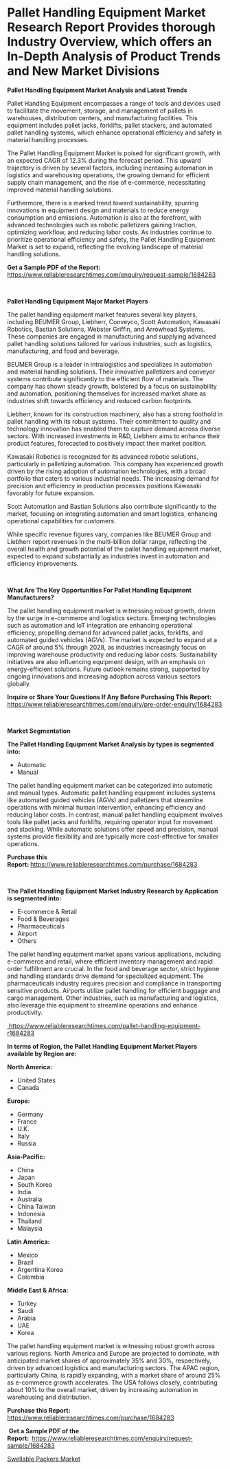 <p><h1>Pallet Handling Equipment Market Research Report Provides thorough Industry Overview, which offers an In-Depth Analysis of Product Trends and New Market Divisions</h1></p><p><strong>Pallet Handling Equipment Market Analysis and Latest Trends</strong></p>
<p><p>Pallet Handling Equipment encompasses a range of tools and devices used to facilitate the movement, storage, and management of pallets in warehouses, distribution centers, and manufacturing facilities. This equipment includes pallet jacks, forklifts, pallet stackers, and automated pallet handling systems, which enhance operational efficiency and safety in material handling processes.</p><p>The Pallet Handling Equipment Market is poised for significant growth, with an expected CAGR of 12.3% during the forecast period. This upward trajectory is driven by several factors, including increasing automation in logistics and warehousing operations, the growing demand for efficient supply chain management, and the rise of e-commerce, necessitating improved material handling solutions. </p><p>Furthermore, there is a marked trend toward sustainability, spurring innovations in equipment design and materials to reduce energy consumption and emissions. Automation is also at the forefront, with advanced technologies such as robotic palletizers gaining traction, optimizing workflow, and reducing labor costs. As industries continue to prioritize operational efficiency and safety, the Pallet Handling Equipment Market is set to expand, reflecting the evolving landscape of material handling solutions.</p></p>
<p><strong>Get a Sample PDF of the Report:&nbsp;</strong> <a href="https://www.reliableresearchtimes.com/enquiry/request-sample/1684283?utm_campaign=2334&utm_medium=2&utm_source=Github&utm_content=ia&utm_term=16022025&utm_id=pallet-handling-equipment">https://www.reliableresearchtimes.com/enquiry/request-sample/1684283</a></p>
<p>&nbsp;</p>
<p><strong>Pallet Handling Equipment Major Market Players</strong></p>
<p><p>The pallet handling equipment market features several key players, including BEUMER Group, Liebherr, Conveyco, Scott Automation, Kawasaki Robotics, Bastian Solutions, Webster Griffin, and Arrowhead Systems. These companies are engaged in manufacturing and supplying advanced pallet handling solutions tailored for various industries, such as logistics, manufacturing, and food and beverage.</p><p>BEUMER Group is a leader in intralogistics and specializes in automation and material handling solutions. Their innovative palletizers and conveyor systems contribute significantly to the efficient flow of materials. The company has shown steady growth, bolstered by a focus on sustainability and automation, positioning themselves for increased market share as industries shift towards efficiency and reduced carbon footprints.</p><p>Liebherr, known for its construction machinery, also has a strong foothold in pallet handling with its robust systems. Their commitment to quality and technology innovation has enabled them to capture demand across diverse sectors. With increased investments in R&D, Liebherr aims to enhance their product features, forecasted to positively impact their market position.</p><p>Kawasaki Robotics is recognized for its advanced robotic solutions, particularly in palletizing automation. This company has experienced growth driven by the rising adoption of automation technologies, with a broad portfolio that caters to various industrial needs. The increasing demand for precision and efficiency in production processes positions Kawasaki favorably for future expansion.</p><p>Scott Automation and Bastian Solutions also contribute significantly to the market, focusing on integrating automation and smart logistics, enhancing operational capabilities for customers. </p><p>While specific revenue figures vary, companies like BEUMER Group and Liebherr report revenues in the multi-billion dollar range, reflecting the overall health and growth potential of the pallet handling equipment market, expected to expand substantially as industries invest in automation and efficiency improvements.</p></p>
<p>&nbsp;</p>
<p><strong>What Are The Key Opportunities For Pallet Handling Equipment Manufacturers?</strong></p>
<p><p>The pallet handling equipment market is witnessing robust growth, driven by the surge in e-commerce and logistics sectors. Emerging technologies such as automation and IoT integration are enhancing operational efficiency, propelling demand for advanced pallet jacks, forklifts, and automated guided vehicles (AGVs). The market is expected to expand at a CAGR of around 5% through 2028, as industries increasingly focus on improving warehouse productivity and reducing labor costs. Sustainability initiatives are also influencing equipment design, with an emphasis on energy-efficient solutions. Future outlook remains strong, supported by ongoing innovations and increasing adoption across various sectors globally.</p></p>
<p><strong>Inquire or Share Your Questions If Any Before Purchasing This Report:</strong> <a href="https://www.reliableresearchtimes.com/enquiry/pre-order-enquiry/1684283?utm_campaign=2334&utm_medium=2&utm_source=Github&utm_content=ia&utm_term=16022025&utm_id=pallet-handling-equipment">https://www.reliableresearchtimes.com/enquiry/pre-order-enquiry/1684283</a></p>
<p>&nbsp;</p>
<p><strong>Market Segmentation</strong></p>
<p><strong>The Pallet Handling Equipment Market Analysis by types is segmented into:</strong></p>
<p><ul><li>Automatic</li><li>Manual</li></ul></p>
<p><p>The pallet handling equipment market can be categorized into automatic and manual types. Automatic pallet handling equipment includes systems like automated guided vehicles (AGVs) and palletizers that streamline operations with minimal human intervention, enhancing efficiency and reducing labor costs. In contrast, manual pallet handling equipment involves tools like pallet jacks and forklifts, requiring operator input for movement and stacking. While automatic solutions offer speed and precision, manual systems provide flexibility and are typically more cost-effective for smaller operations.</p></p>
<p><strong>Purchase this Report:&nbsp;</strong><a href="https://www.reliableresearchtimes.com/purchase/1684283?utm_campaign=2334&utm_medium=2&utm_source=Github&utm_content=ia&utm_term=16022025&utm_id=pallet-handling-equipment">https://www.reliableresearchtimes.com/purchase/1684283</a></p>
<p>&nbsp;</p>
<p><strong>The Pallet Handling Equipment Market Industry Research by Application is segmented into:</strong></p>
<p><ul><li>E-commerce & Retail</li><li>Food & Beverages</li><li>Pharmaceuticals</li><li>Airport</li><li>Others</li></ul></p>
<p><p>The pallet handling equipment market spans various applications, including e-commerce and retail, where efficient inventory management and rapid order fulfillment are crucial. In the food and beverage sector, strict hygiene and handling standards drive demand for specialized equipment. The pharmaceuticals industry requires precision and compliance in transporting sensitive products. Airports utilize pallet handling for efficient baggage and cargo management. Other industries, such as manufacturing and logistics, also leverage this equipment to streamline operations and enhance productivity.</p></p>
<p><a href="https://www.reliableresearchtimes.com/pallet-handling-equipment-r1684283?utm_campaign=2334&utm_medium=2&utm_source=Github&utm_content=ia&utm_term=16022025&utm_id=pallet-handling-equipment">&nbsp;https://www.reliableresearchtimes.com/pallet-handling-equipment-r1684283</a></p>
<p><strong>In terms of Region, the Pallet Handling Equipment Market Players available by Region are:</strong></p>
<p>
    <p> <strong> North America: </strong>
        <ul>
            <li>United States</li>
            <li>Canada</li>
        </ul>
        </p> 
    <p> <strong> Europe: </strong>
        <ul>
            <li>Germany</li>
            <li>France</li>
            <li>U.K.</li>
            <li>Italy</li>
            <li>Russia</li>
        </ul>
        </p> 
    <p> <strong> Asia-Pacific: </strong>
        <ul>
            <li>China</li>
            <li>Japan</li>
            <li>South Korea</li>
            <li>India</li>
            <li>Australia</li>
            <li>China Taiwan</li>
            <li>Indonesia</li>
            <li>Thailand</li>
            <li>Malaysia</li>
        </ul>
        </p> 
    <p> <strong> Latin America: </strong>
        <ul>
            <li>Mexico</li>
            <li>Brazil</li>
            <li>Argentina Korea</li>
            <li>Colombia</li>
        </ul>
        </p> 
    <p> <strong> Middle East & Africa: </strong>
        <ul>
            <li>Turkey</li>
            <li>Saudi</li>
            <li>Arabia</li>
            <li>UAE</li>
            <li>Korea</li>
        </ul>
    </p>
    </p>
<p><p>The pallet handling equipment market is witnessing robust growth across various regions. North America and Europe are projected to dominate, with anticipated market shares of approximately 35% and 30%, respectively, driven by advanced logistics and manufacturing sectors. The APAC region, particularly China, is rapidly expanding, with a market share of around 25% as e-commerce growth accelerates. The USA follows closely, contributing about 10% to the overall market, driven by increasing automation in warehousing and distribution.</p></p>
<p><strong>Purchase this Report: </strong><a href="https://www.reliableresearchtimes.com/purchase/1684283?utm_campaign=2334&utm_medium=2&utm_source=Github&utm_content=ia&utm_term=16022025&utm_id=pallet-handling-equipment">https://www.reliableresearchtimes.com/purchase/1684283</a></p>
<p>&nbsp;<strong>Get a Sample PDF of the Report:&nbsp;&nbsp;</strong><a href="https://www.reliableresearchtimes.com/enquiry/request-sample/1684283?utm_campaign=2334&utm_medium=2&utm_source=Github&utm_content=ia&utm_term=16022025&utm_id=pallet-handling-equipment">https://www.reliableresearchtimes.com/enquiry/request-sample/1684283</a></p>
<p><strong></strong></p>
<p><p><a href="https://github.com/dolorespeddico90/Market-Research-Report-List-1/blob/main/swellable-packers-market.md?utm_campaign=2334&utm_medium=2&utm_source=Github&utm_content=ia&utm_term=16022025&utm_id=pallet-handling-equipment">Swellable Packers Market</a></p></p>